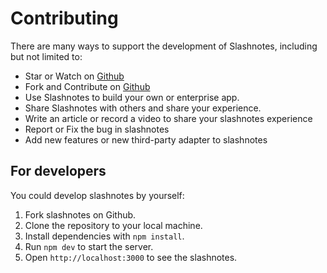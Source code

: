 # Contributing

There are many ways to support the development of Slashnotes, including but not limited to:

- Star or Watch on [Github](https://github.com/slashnotes/slashnotes)
- Fork and Contribute on [Github](https://github.com/slashnotes/slashnotes)
- Use Slashnotes to build your own or enterprise app.
- Share Slashnotes with others and share your experience.
- Write an article or record a video to share your slashnotes experience
- Report or Fix the bug in slashnotes
- Add new features or new third-party adapter to slashnotes

## For developers

You could develop slashnotes by yourself:

1. Fork slashnotes on Github.
2. Clone the repository to your local machine.
3. Install dependencies with `npm install`.
4. Run `npm dev` to start the server.
5. Open `http://localhost:3000` to see the slashnotes.
